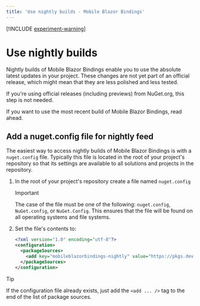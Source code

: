 ```yaml
---
title: 'Use nightly builds - Mobile Blazor Bindings'
---
```


[!INCLUDE [experiment-warning](../includes/experiment-warning.md)]

# Use nightly builds

Nightly builds of Mobile Blazor Bindings enable you to use the absolute latest updates in your project. These changes are not yet part of an official release, which might mean that they are less polished and less tested.

If you're using official releases (including previews) from NuGet.org, this step is not needed.

If you want to use the most recent build of Mobile Blazor Bindings, read ahead.

## Add a nuget.config file for nightly feed

The easiest way to access nightly builds of Mobile Blazor Bindings is with a `nuget.config` file. Typically this file is located in the root of your project's repository so that its settings are available to all solutions and projects in the repository.

1. In the root of your project's repository create a file named `nuget.config`

    > [!IMPORTANT]
    > The case of the file must be one of the following: `nuget.config`, `NuGet.config`, or `NuGet.Config`. This ensures that the file will be found on all operating systems and file systems.

1. Set the file's contents to:

    ```xml
    <?xml version="1.0" encoding="utf-8"?>
    <configuration>
      <packageSources>
        <add key="mobileblazorbindings-nightly" value="https://pkgs.dev.azure.com/dnceng/public/_packaging/mobileblazorbindings-nightly/nuget/v3/index.json" />
      </packageSources>
    </configuration>
    ```

> [!TIP]
> If the configuration file already exists, just add the `<add ... />` tag to the end of the list of package sources.

